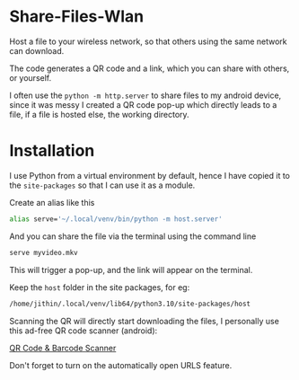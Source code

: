 # Share-Files-Wlan
Host a file to your wireless network, so that others using the same network can download.

The code generates a QR code and a link, which you can share with others, or yourself.

I often use the `python -m http.server` to share files to my android device, since it was messy I created a QR code pop-up which directly leads to a file, if a file is hosted else, the working directory.

# Installation

I use Python from a virtual environment by default, hence I have copied it to the `site-packages` so that I can use it as a module.

Create an alias like this
```bash
alias serve='~/.local/venv/bin/python -m host.server'
```

And you can share the file via the terminal using the command line

```bash
serve myvideo.mkv
```

This will trigger a pop-up, and the link will appear on the terminal.

Keep the `host` folder in the site packages, for eg:
```bash
/home/jithin/.local/venv/lib64/python3.10/site-packages/host
```

Scanning the QR will directly start downloading the files, I personally use this ad-free QR code scanner (android):

[QR Code & Barcode Scanner](https://play.google.com/store/apps/details?id=com.scanteam.qrcodereader)

Don't forget to turn on the automatically open URLS feature.
